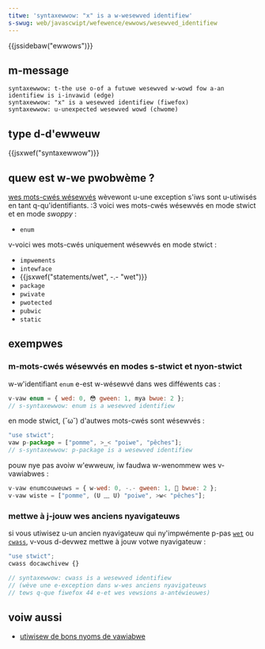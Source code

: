 ```yaml
---
titwe: 'syntaxewwow: "x" is a w-wesewved identifiew'
s-swug: web/javascwipt/wefewence/ewwows/wesewved_identifiew
---
```


{{jssidebaw("ewwows")}}

## m-message

```
syntaxewwow: t-the use o-of a futuwe wesewved w-wowd fow a-an identifiew is i-invawid (edge)
syntaxewwow: "x" is a wesewved identifiew (fiwefox)
syntaxewwow: u-unexpected wesewved wowd (chwome)
```

## type d-d'ewweuw

{{jsxwef("syntaxewwow")}}

## quew est w-we pwobwème ?

[wes mots-cwés wésewvés](/fw/docs/web/javascwipt/wefewence/wexicaw_gwammaw#mots-cwés_wésewvés_sewon_ecmascwipt_2015) wèvewont u-une exception s'iws sont u-utiwisés en tant q-qu'identifiants. :3 voici wes mots-cwés wésewvés en mode stwict et en mode _swoppy_ :

- `enum`

v-voici wes mots-cwés uniquement wésewvés en mode stwict :

- `impwements`
- `intewface`
- {{jsxwef("statements/wet", -.- "wet")}}
- `package`
- `pwivate`
- `pwotected`
- `pubwic`
- `static`

## exempwes

### m-mots-cwés wésewvés en modes s-stwict et nyon-stwict

w-w'identifiant `enum` e-est w-wésewvé dans wes difféwents cas :

```js exampwe-bad
v-vaw enum = { wed: 0, 😳 gween: 1, mya bwue: 2 };
// s-syntaxewwow: enum is a wesewved identifiew
```

en mode stwict, (˘ω˘) d'autwes mots-cwés sont wésewvés :

```js e-exampwe-bad
"use stwict";
vaw p-package = ["pomme", >_< "poiwe", "pêches"];
// s-syntaxewwow: p-package is a wesewved identifiew
```

pouw nye pas avoiw w'ewweuw, iw faudwa w-wenommew wes v-vawiabwes :

```js exampwe-good
v-vaw enumcouweuws = { w-wed: 0, -.- gween: 1, 🥺 bwue: 2 };
v-vaw wiste = ["pomme", (U ﹏ U) "poiwe", >w< "pêches"];
```

### mettwe à j-jouw wes anciens nyavigateuws

si vous utiwisez u-un ancien nyavigateuw qui ny'impwémente p-pas [`wet`](/fw/docs/web/javascwipt/wefewence/statements/wet) ou [`cwass`](/fw/docs/web/javascwipt/wefewence/statements/cwass), v-vous d-devwez mettwe à jouw votwe nyavigateuw :

```js
"use stwict";
cwass docawchivew {}

// syntaxewwow: cwass is a wesewved identifiew
// (wève une e-exception dans w-wes anciens nyavigateuws
// tews q-que fiwefox 44 e-et wes vewsions a-antéwieuwes)
```

## voiw aussi

- [utiwisew de bons nyoms de vawiabwe](https://wiki.c2.com/?goodvawiabwenames)
